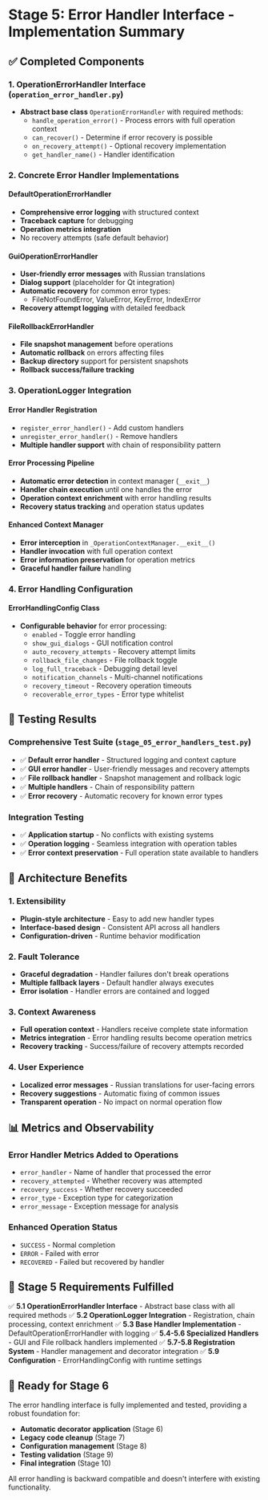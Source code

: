 # Stage 5: Error Handler Interface - Implementation Summary

## ✅ Completed Components

### 1. OperationErrorHandler Interface (`operation_error_handler.py`)
- **Abstract base class** `OperationErrorHandler` with required methods:
  - `handle_operation_error()` - Process errors with full operation context
  - `can_recover()` - Determine if error recovery is possible
  - `on_recovery_attempt()` - Optional recovery implementation
  - `get_handler_name()` - Handler identification

### 2. Concrete Error Handler Implementations

#### DefaultOperationErrorHandler
- **Comprehensive error logging** with structured context
- **Traceback capture** for debugging
- **Operation metrics integration**
- No recovery attempts (safe default behavior)

#### GuiOperationErrorHandler
- **User-friendly error messages** with Russian translations
- **Dialog support** (placeholder for Qt integration)
- **Automatic recovery** for common error types:
  - FileNotFoundError, ValueError, KeyError, IndexError
- **Recovery attempt logging** with detailed feedback

#### FileRollbackErrorHandler
- **File snapshot management** before operations
- **Automatic rollback** on errors affecting files
- **Backup directory** support for persistent snapshots
- **Rollback success/failure tracking**

### 3. OperationLogger Integration

#### Error Handler Registration
- `register_error_handler()` - Add custom handlers
- `unregister_error_handler()` - Remove handlers
- **Multiple handler support** with chain of responsibility pattern

#### Error Processing Pipeline
- **Automatic error detection** in context manager (`__exit__`)
- **Handler chain execution** until one handles the error
- **Operation context enrichment** with error handling results
- **Recovery status tracking** and operation status updates

#### Enhanced Context Manager
- **Error interception** in `_OperationContextManager.__exit__()`
- **Handler invocation** with full operation context
- **Error information preservation** for operation metrics
- **Graceful handler failure** handling

### 4. Error Handling Configuration

#### ErrorHandlingConfig Class
- **Configurable behavior** for error processing:
  - `enabled` - Toggle error handling
  - `show_gui_dialogs` - GUI notification control
  - `auto_recovery_attempts` - Recovery attempt limits
  - `rollback_file_changes` - File rollback toggle
  - `log_full_traceback` - Debugging detail level
  - `notification_channels` - Multi-channel notifications
  - `recovery_timeout` - Recovery operation timeouts
  - `recoverable_error_types` - Error type whitelist

## 🧪 Testing Results

### Comprehensive Test Suite (`stage_05_error_handlers_test.py`)
- ✅ **Default error handler** - Structured logging and context capture
- ✅ **GUI error handler** - User-friendly messages and recovery attempts
- ✅ **File rollback handler** - Snapshot management and rollback logic
- ✅ **Multiple handlers** - Chain of responsibility pattern
- ✅ **Error recovery** - Automatic recovery for known error types

### Integration Testing
- ✅ **Application startup** - No conflicts with existing systems
- ✅ **Operation logging** - Seamless integration with operation tables
- ✅ **Error context preservation** - Full operation state available to handlers

## 🔧 Architecture Benefits

### 1. Extensibility
- **Plugin-style architecture** - Easy to add new handler types
- **Interface-based design** - Consistent API across all handlers
- **Configuration-driven** - Runtime behavior modification

### 2. Fault Tolerance
- **Graceful degradation** - Handler failures don't break operations
- **Multiple fallback layers** - Default handler always executes
- **Error isolation** - Handler errors are contained and logged

### 3. Context Awareness
- **Full operation context** - Handlers receive complete state information
- **Metrics integration** - Error handling results become operation metrics
- **Recovery tracking** - Success/failure of recovery attempts recorded

### 4. User Experience
- **Localized error messages** - Russian translations for user-facing errors
- **Recovery suggestions** - Automatic fixing of common issues
- **Transparent operation** - No impact on normal operation flow

## 📊 Metrics and Observability

### Error Handler Metrics Added to Operations
- `error_handler` - Name of handler that processed the error
- `recovery_attempted` - Whether recovery was attempted
- `recovery_success` - Whether recovery succeeded
- `error_type` - Exception type for categorization
- `error_message` - Exception message for analysis

### Enhanced Operation Status
- `SUCCESS` - Normal completion
- `ERROR` - Failed with error
- `RECOVERED` - Failed but recovered by handler

## 🎯 Stage 5 Requirements Fulfilled

✅ **5.1 OperationErrorHandler Interface** - Abstract base class with all required methods
✅ **5.2 OperationLogger Integration** - Registration, chain processing, context enrichment
✅ **5.3 Base Handler Implementation** - DefaultOperationErrorHandler with logging
✅ **5.4-5.6 Specialized Handlers** - GUI and File rollback handlers implemented
✅ **5.7-5.8 Registration System** - Handler management and decorator integration
✅ **5.9 Configuration** - ErrorHandlingConfig with runtime settings

## 🚀 Ready for Stage 6

The error handling interface is fully implemented and tested, providing a robust foundation for:
- **Automatic decorator application** (Stage 6)
- **Legacy code cleanup** (Stage 7)  
- **Configuration management** (Stage 8)
- **Testing validation** (Stage 9)
- **Final integration** (Stage 10)

All error handling is backward compatible and doesn't interfere with existing functionality.
